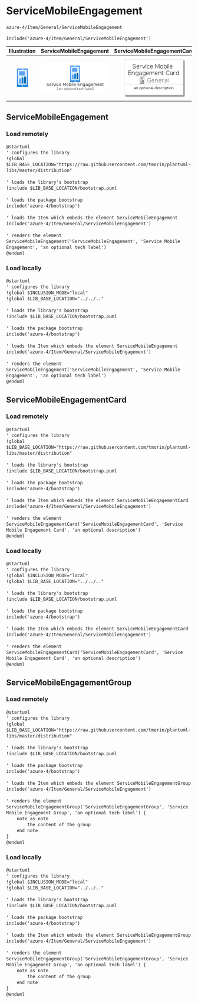 # ServiceMobileEngagement


```text
azure-4/Item/General/ServiceMobileEngagement
```

```text
include('azure-4/Item/General/ServiceMobileEngagement')
```



| Illustration | ServiceMobileEngagement | ServiceMobileEngagementCard | ServiceMobileEngagementGroup |
| :---: | :---: | :---: | :---: |
| ![illustration for Illustration](../../../azure-4/Item/General/ServiceMobileEngagement.png) | ![illustration for ServiceMobileEngagement](../../../azure-4/Item/General/ServiceMobileEngagement.Local.png) | ![illustration for ServiceMobileEngagementCard](../../../azure-4/Item/General/ServiceMobileEngagementCard.Local.png) | ![illustration for ServiceMobileEngagementGroup](../../../azure-4/Item/General/ServiceMobileEngagementGroup.Local.png) |




## ServiceMobileEngagement

### Load remotely
```plantuml
@startuml
' configures the library
!global $LIB_BASE_LOCATION="https://raw.githubusercontent.com/tmorin/plantuml-libs/master/distribution"

' loads the library's bootstrap
!include $LIB_BASE_LOCATION/bootstrap.puml

' loads the package bootstrap
include('azure-4/bootstrap')

' loads the Item which embeds the element ServiceMobileEngagement
include('azure-4/Item/General/ServiceMobileEngagement')

' renders the element
ServiceMobileEngagement('ServiceMobileEngagement', 'Service Mobile Engagement', 'an optional tech label')
@enduml
```

### Load locally
```plantuml
@startuml
' configures the library
!global $INCLUSION_MODE="local"
!global $LIB_BASE_LOCATION="../../.."

' loads the library's bootstrap
!include $LIB_BASE_LOCATION/bootstrap.puml

' loads the package bootstrap
include('azure-4/bootstrap')

' loads the Item which embeds the element ServiceMobileEngagement
include('azure-4/Item/General/ServiceMobileEngagement')

' renders the element
ServiceMobileEngagement('ServiceMobileEngagement', 'Service Mobile Engagement', 'an optional tech label')
@enduml
```

## ServiceMobileEngagementCard

### Load remotely
```plantuml
@startuml
' configures the library
!global $LIB_BASE_LOCATION="https://raw.githubusercontent.com/tmorin/plantuml-libs/master/distribution"

' loads the library's bootstrap
!include $LIB_BASE_LOCATION/bootstrap.puml

' loads the package bootstrap
include('azure-4/bootstrap')

' loads the Item which embeds the element ServiceMobileEngagementCard
include('azure-4/Item/General/ServiceMobileEngagement')

' renders the element
ServiceMobileEngagementCard('ServiceMobileEngagementCard', 'Service Mobile Engagement Card', 'an optional description')
@enduml
```

### Load locally
```plantuml
@startuml
' configures the library
!global $INCLUSION_MODE="local"
!global $LIB_BASE_LOCATION="../../.."

' loads the library's bootstrap
!include $LIB_BASE_LOCATION/bootstrap.puml

' loads the package bootstrap
include('azure-4/bootstrap')

' loads the Item which embeds the element ServiceMobileEngagementCard
include('azure-4/Item/General/ServiceMobileEngagement')

' renders the element
ServiceMobileEngagementCard('ServiceMobileEngagementCard', 'Service Mobile Engagement Card', 'an optional description')
@enduml
```

## ServiceMobileEngagementGroup

### Load remotely
```plantuml
@startuml
' configures the library
!global $LIB_BASE_LOCATION="https://raw.githubusercontent.com/tmorin/plantuml-libs/master/distribution"

' loads the library's bootstrap
!include $LIB_BASE_LOCATION/bootstrap.puml

' loads the package bootstrap
include('azure-4/bootstrap')

' loads the Item which embeds the element ServiceMobileEngagementGroup
include('azure-4/Item/General/ServiceMobileEngagement')

' renders the element
ServiceMobileEngagementGroup('ServiceMobileEngagementGroup', 'Service Mobile Engagement Group', 'an optional tech label') {
    note as note
        the content of the group
    end note
}
@enduml
```

### Load locally
```plantuml
@startuml
' configures the library
!global $INCLUSION_MODE="local"
!global $LIB_BASE_LOCATION="../../.."

' loads the library's bootstrap
!include $LIB_BASE_LOCATION/bootstrap.puml

' loads the package bootstrap
include('azure-4/bootstrap')

' loads the Item which embeds the element ServiceMobileEngagementGroup
include('azure-4/Item/General/ServiceMobileEngagement')

' renders the element
ServiceMobileEngagementGroup('ServiceMobileEngagementGroup', 'Service Mobile Engagement Group', 'an optional tech label') {
    note as note
        the content of the group
    end note
}
@enduml
```

